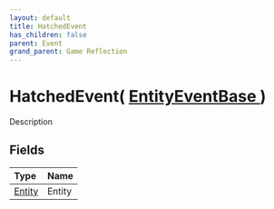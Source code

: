 ```yaml
---
layout: default
title: HatchedEvent
has_children: false
parent: Event
grand_parent: Game Reflection
---
```

# HatchedEvent( [ EntityEventBase ](/docs/game-reflection/events/entity_event_base) )
Description 

## Fields

| Type | Name |
|:-------------|:--------------|
| [Entity](/docs/game-reflection/classes/entity) | Entity |

